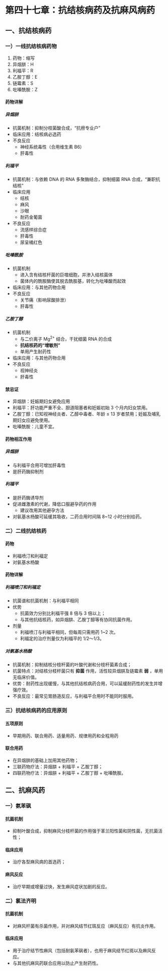# 第四十七章：抗结核病药及抗麻风病药

## 一、抗结核病药

### 一）一线抗结核病药物

1. 药物：缩写
2. 异烟肼：H
3. 利福平：R
4. 乙胺丁醇：E
5. 链霉素：S
6. 吡嗪酰胺：Z

#### 药物详解

##### 异烟肼

- 抗菌机制：抑制分枝菌酸合成，“抗痨专业户”
- 临床应用：结核病必选药
- 不良反应
  - 神经系统毒性（合用维生素 B6）
  - 肝毒性

##### 利福平

- 抗菌机制：与依赖 DNA 的 RNA 多聚酶结合，抑制细菌 RNA 合成，“兼职抗结核”
- 临床应用
  - 结核
  - 麻风
  - 沙眼
  - 耐药金葡菌
- 不良反应
  - 流感样综合症
  - 肝毒性
  - 尿呈橘红色

##### 吡嗪酰胺

- 抗菌机制
  - 进入含有结核杆菌的巨噬细胞，并渗入结核菌体
  - 菌体内的酰胺酶使其脱去酰胺基，转化为吡嗪酸而起效
- 临床应用：与其他药物合用
- 不良反应
  - 关节痛（影响尿酸排泄）
  - 肝毒性

##### 乙胺丁醇

- 抗菌机制
  - 与二价离子 Mg<sup>2+</sup> 结合，干扰细菌 RNA 的合成
  - **抗结核药的“增敏剂”**
  - 单用产生耐药性
- 临床应用：与其他药物合用
- 不良反应
  - 视神经炎
  - 肝毒性

#### 禁忌证

- 异烟肼：妊娠期妇女避免应用
- 利福平：肝功能严重不全、胆道阻塞者和妊娠初始 3 个月内妇女禁用。
- 乙胺丁醇：已知视神经炎者、乙醇中毒者、年龄 ≤ 13 岁者禁用；妊娠及哺乳期妇女应避免使用。
- 吡嗪酰胺：儿童不宜。

#### 药物相互作用

##### 异烟肼

- 与利福平合用可增加肝毒性
- 是肝药酶抑制剂

##### 利福平

- 是肝药酶诱导剂
- 促进雌激素的代谢，降低口服避孕药的作用
  - 建议改用其他避孕方法
- 对氨基水杨酸可延缓其吸收，二药合用时间隔 8~12 小时分别给药。

### 二）二线抗结核药

#### 药物

- 利福喷汀和利福定
- 对氨基水杨酸

#### 药物详解

##### 利福喷汀和利福定

- 抗菌谱和抗菌机制：与利福平相同
- 优势
  - 抗菌效力分别比利福平强 8 倍与 3 倍以上；
  - 与其他抗结核药，如异烟肼、乙胺丁醇等有协同抗菌作用。
- 剂量
  - 利福喷汀与利福平相同，但每周只需用药 1~2 次。
  - 利福定的治疗剂量仅为利福平的 1/2～1/3。

##### 对氨基水杨酸

- 抗菌机制：抑制结核分枝杆菌的叶酸代谢和分枝杆菌素合成；
- 抗菌特点：对结核分枝杆菌只有 **抑菌** 作用，活性较异烟肼及链霉素 **弱** ，单用无临床价值。
- 优势：耐药性出现缓慢，与其他抗结核病药合用，可以延缓耐药性的发生并增强疗效。
- 不良反应：最常见胃肠道反应，与利福平合用时不能同时服用。

### 三）抗结核病药的应用原则

#### 五项原则

- 早期用药、联合用药、适量用药、规律用药和全程用药

#### 联合用药

- 在异烟肼的基础上加用其他药物；
- 三联药物疗法：异烟肼 + 利福平 + 乙胺丁醇；
- 四联药物疗法：异烟肼 + 利福平 + 乙胺丁醇 + 吡嗪酰胺。

## 二、抗麻风药

### 一）氨苯砜

#### 抗菌机制

- 抑制叶酸合成，抑制麻风分枝杆菌的作用强于革兰阳性菌和阴性菌，无抗菌活性；

#### 临床应用

- 治疗各型麻风病的首选药；

#### 麻风反应

- 治疗早期或增量过快，发生麻风症状加剧的反应。

### 二）氯法齐明

#### 抗菌机制

- 对麻风杆菌有杀菌作用，并对麻风结节红斑反应（麻风反应）有抗炎作用。

#### 临床应用

- 用于治疗结节性麻风（包括耐氨苯砜者），也用于麻风结节红斑以及麻风反应。
- 与其他抗麻风药联合应用以防止产生耐药性。